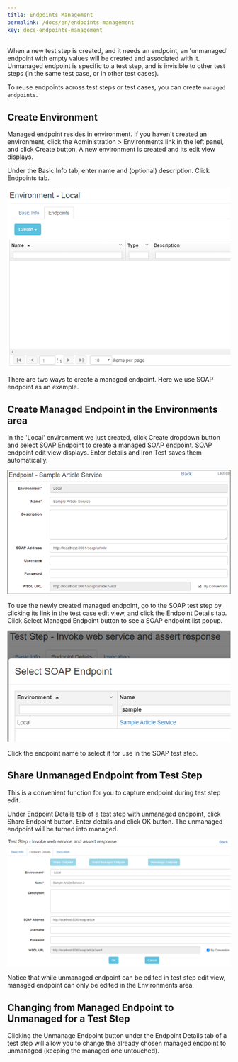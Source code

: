 ```yaml
---
title: Endpoints Management
permalink: /docs/en/endpoints-management
key: docs-endpoints-management
---
```

When a new test step is created, and it needs an endpoint, an 'unmanaged' endpoint with empty values will be created and associated with it. Unmanaged endpoint is specific to a test step, and is invisible to other test steps (in the same test case, or in other test cases).

To reuse endpoints across test steps or test cases, you can create `managed endpoints`.

## Create Environment
Managed endpoint resides in environment. If you haven't created an environment, click the Administration > Environments link in the left panel, and click Create button. A new environment is created and its edit view displays.
 
Under the Basic Info tab, enter name and (optional) description. Click Endpoints tab.

![Environment](../../screenshots/env-mgmt/environment.png)

There are two ways to create a managed endpoint. Here we use SOAP endpoint as an example.

## Create Managed Endpoint in the Environments area
In the 'Local' environment we just created, click Create dropdown button and select SOAP Endpoint to create a managed SOAP endpoint. SOAP endpoint edit view displays. Enter details and Iron Test saves them automatically.

![Managed SOAP Endpoint](../../screenshots/env-mgmt/managed-soap-endpoint.png)

To use the newly created managed endpoint, go to the SOAP test step by clicking its link in the test case edit view, and click the Endpoint Details tab. Click Select Managed Endpoint button to see a SOAP endpoint list popup. 

![Select Managed Endpoint](../../screenshots/env-mgmt/select-managed-endpoint.png)

Click the endpoint name to select it for use in the SOAP test step.

## Share Unmanaged Endpoint from Test Step
This is a convenient function for you to capture endpoint during test step edit.

Under Endpoint Details tab of a test step with unmanaged endpoint, click Share Endpoint button. Enter details and click OK button. The unmanaged endpoint will be turned into managed.

![Share Unmanaged Endpoint](../../screenshots/env-mgmt/share-unmanaged-endpoint.png)

Notice that while unmanaged endpoint can be edited in test step edit view, managed endpoint can only be edited in the Environments area.

## Changing from Managed Endpoint to Unmanaged for a Test Step
Clicking the Unmanage Endpoint button under the Endpoint Details tab of a test step will allow you to change the already chosen managed endpoint to unmanaged (keeping the managed one untouched).
 